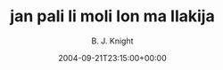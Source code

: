 ---
title: 'jan pali li moli lon ma Ilakija'
posts: 1
hash: 't320'
author: 'B. J. Knight'
date: 2004-09-21T23:15:00+00:00
sources:
  - http://forums.tokipona.org/viewtopic.php%3Ft=320.html
---